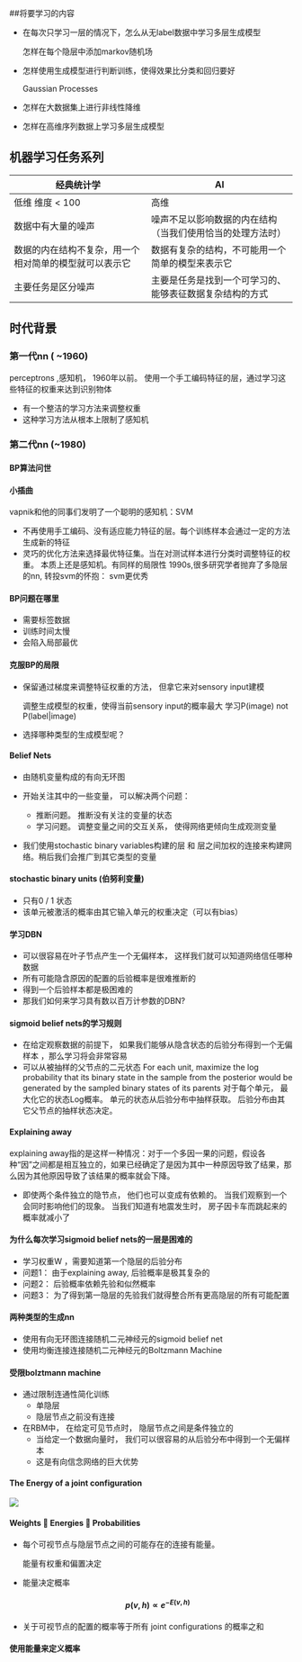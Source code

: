 ##将要学习的内容
- 在每次只学习一层的情况下，怎么从无label数据中学习多层生成模型   

    怎样在每个隐层中添加markov随机场  
- 怎样使用生成模型进行判断训练，使得效果比分类和回归要好  

    Gaussian Processes
- 怎样在大数据集上进行非线性降维
    
- 怎样在高维序列数据上学习多层生成模型

## 机器学习任务系列

| 经典统计学       |  AI            |
|-----------------|-------------------|
| 低维 维度 < 100  | 高维 |
| 数据中有大量的噪声| 噪声不足以影响数据的内在结构（当我们使用恰当的处理方法时）|
| 数据的内在结构不复杂，用一个相对简单的模型就可以表示它| 数据有复杂的结构，不可能用一个简单的模型来表示它 |
| 主要任务是区分噪声 | 主要是任务是找到一个可学习的、能够表征数据复杂结构的方式|

## 时代背景
### 第一代nn ( ~1960)
perceptrons ,感知机， 1960年以前。 使用一个手工编码特征的层，通过学习这些特征的权重来达到识别物体
- 有一个整洁的学习方法来调整权重
- 这种学习方法从根本上限制了感知机

### 第二代nn (~1980)
#### BP算法问世
#### 小插曲
vapnik和他的同事们发明了一个聪明的感知机：SVM
- 不再使用手工编码、没有适应能力特征的层。每个训练样本会通过一定的方法生成新的特征
- 灵巧的优化方法来选择最优特征集。当在对测试样本进行分类时调整特征的权重。 本质上还是感知机。有同样的局限性
1990s,很多研究学者抛弃了多隐层的nn, 转投svm的怀抱： svm更优秀

#### BP问题在哪里
- 需要标签数据
- 训练时间太慢
- 会陷入局部最优

#### 克服BP的局限
- 保留通过梯度来调整特征权重的方法， 但拿它来对sensory input建模   

    调整生成模型的权重，使得当前sensory input的概率最大
    学习P(image) not P(label|image)
- 选择哪种类型的生成模型呢？
#### Belief Nets
- 由随机变量构成的有向无环图  
- 开始关注其中的一些变量， 可以解决两个问题： 
   - 推断问题。 推断没有关注的变量的状态
   - 学习问题。 调整变量之间的交互关系， 使得网络更倾向生成观测变量
   
- 我们使用stochastic binary variables构建的层 和 层之间加权的连接来构建网络。稍后我们会推广到其它类型的变量

#### stochastic binary units (伯努利变量)
- 只有0 / 1 状态
- 该单元被激活的概率由其它输入单元的权重决定（可以有bias）

#### 学习DBN
- 可以很容易在叶子节点产生一个无偏样本， 这样我们就可以知道网络信任哪种数据
- 所有可能隐含原因的配置的后验概率是很难推断的
- 得到一个后验样本都是极困难的
- 那我们如何来学习具有数以百万计参数的DBN?

#### sigmoid belief nets的学习规则
- 在给定观察数据的前提下， 如果我们能够从隐含状态的后验分布得到一个无偏样本 ，那么学习将会非常容易
- 可以从被抽样的父节点的二元状态  For each unit, maximize the log probability that its 
binary state in the sample from the posterior would be generated by the sampled
binary states of its parents
对于每个单元， 最大化它的状态Log概率。 单元的状态从后验分布中抽样获取。 后验分布由其它父节点的抽样状态决定。

#### Explaining away
explaining away指的是这样一种情况：对于一个多因一果的问题，假设各种“因”之间都是相互独立的，如果已经确定了是因为其中一种原因导致了结果，那么因为其他原因导致了该结果的概率就会下降。
- 即使两个条件独立的隐节点， 他们也可以变成有依赖的。 当我们观察到一个会同时影响他们的现象。 
    当我们知道有地震发生时， 房子因卡车而跳起来的概率就减小了
    

####  为什么每次学习sigmoid belief nets的一层是困难的
- 学习权重W ，需要知道第一个隐层的后验分布
- 问题1： 由于explaining away, 后验概率是极其复杂的
- 问题2： 后验概率依赖先验和似然概率
- 问题3： 为了得到第一隐层的先验我们就得整合所有更高隐层的所有可能配置

#### 两种类型的生成nn
- 使用有向无环图连接随机二元神经元的sigmoid belief net
- 使用均衡连接连接随机二元神经元的Boltzmann Machine

#### 受限bolztmann machine
- 通过限制连通性简化训练
    - 单隐层
    - 隐层节点之前没有连接
- 在RBM中， 在给定可见节点时， 隐层节点之间是条件独立的
    - 当给定一个数据向量时， 我们可以很容易的从后验分布中得到一个无偏样本
    - 这是有向信念网络的巨大优势

#### The Energy of a joint configuration

![](/assets/energy-join-configuration.png)

#### Weights  Energies  Probabilities
- 每个可视节点与隐层节点之间的可能存在的连接有能量。

    能量有权重和偏置决定
- 能量决定概率  

  #### $$ p(v,h) \propto  e^{-E(v,h)}  $$

- 关于可视节点的配置的概率等于所有 joint configurations 的概率之和

#### 使用能量来定义概率

















